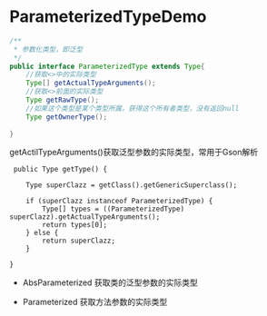 # ParameterizedTypeDemo

``` java
/**
 * 参数化类型，即泛型
 */
public interface ParameterizedType extends Type{
    //获取<>中的实际类型
    Type[] getActualTypeArguments();
    //获取<>前面的实际类型
    Type getRawType();
    //如果这个类型是某个类型所属，获得这个所有者类型，没有返回null
    Type getOwnerType();
    
}

```
getActilTypeArguments()获取泛型参数的实际类型，常用于Gson解析
```
 public Type getType() {

    Type superClazz = getClass().getGenericSuperclass();

    if (superClazz instanceof ParameterizedType) {
        Type[] types = ((ParameterizedType) superClazz).getActualTypeArguments();
        return types[0];
    } else {
        return superClazz;
    }

}
```

- AbsParameterized
获取类的泛型参数的实际类型

- Parameterized
获取方法参数的实际类型
